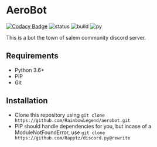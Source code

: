 # AeroBot

[![Codacy Badge](https://api.codacy.com/project/badge/Grade/22d1a2038b774edbb05ab0e4b50624cf)](https://app.codacy.com/app/RainbowLegend/aerobot?utm_source=github.com&utm_medium=referral&utm_content=RainbowLegend/aerobot&utm_campaign=Badge_Grade_Settings)
![status](https://img.shields.io/badge/status-stable-green.svg) 
![build](https://travis-ci.org/RainbowLegend/aerobot.svg?branch=master)
![py](https://img.shields.io/badge/python-3.6%20--%203.7-yellow.svg)

This is a bot the town of salem community discord server.

## Requirements

- Python 3.6+
- PIP
- Git

## Installation

- Clone this repository using `git clone https://github.com/RainbowLegend/aerobot.git`
- PIP should handle dependencies for you, but incase of a ModuleNotFoundError, use `git clone https://github.com/Rapptz/discord.py@rewrite`
